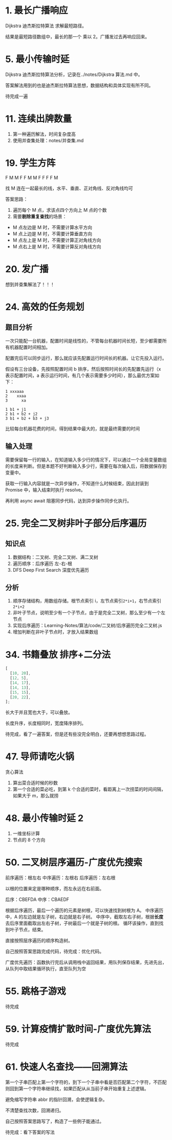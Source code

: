 # 1. 最长广播响应

Dijkstra 迪杰斯拉特算法 求解最短路径。

结果是最短路径数组中，最长的那一个 乘以 2。广播发过去再响应回来。

# 5. 最小传输时延

Dijkstra 迪杰斯拉特算法分析，记录在../notes/Dijkstra 算法.md 中。

答案解法用到的也是迪杰斯拉特算法思想，数据结构和具体实现有所不同。

待完成一遍

# 11. 连续出牌数量

1. 第一种遍历解法，时间复杂度高
2. 使用并查集处理：notes/并查集.md

# 19. 学生方阵

F M M F
F M M F
F F F M

找 M 连在一起最长的线，水平、垂直、正对角线、反对角线均可

答案思路：

1. 遍历每个 M 点，求该点四个方向上 M 点的个数
2. 需要**剔除重复查找**的场景：

- M 点左边是 M 时，不需要计算水平方向
- M 点上边是 M 时，不需要计算垂直方向
- M 点左上是 M 时，不需要计算正对角线方向
- M 点右上是 M 时，不需要计算反对角线方向

# 20. 发广播

想到并查集解法了！！！

# 24. 高效的任务规划

## 题目分析

一次只能配一台机器，配置时间是线性的，不管每台机器时间长短，至少都需要所有机器配置时间相加。

配置完后可以同步运行，那么就应该先配置运行时间长的机器。让它先投入运行。

假设有三台设备，先按照配置时间 b 排序，然后按照时间长的先配置先运行（x 表示配置时间，a 表示运行时间，有几个表示需要多少时间），那么最优方案如下：

```
1 xxxaaa
2    xxaa
3      xa

1 b1 + j1
2 b1 + b2 + j2
3 b1 + b2 + b3 + j3
```

比较每台机器花费的时间，得到结果中最大的，就是最终需要的时间

## 输入处理

需要保留每一行的输入，在知道输入多少行的情况下，可以通过一个全局变量数组的长度来判断。但是本题不好判断输入多少行，需要在每次输入后，将数据保存到变量中。

获取一行输入内容就是一次异步操作，不知道什么时候结束，因此封装到 Promise 中，输入结束时执行 resolve。

再利用 async await 阻塞同步代码，达到异步操作同步化执行。

# 25. 完全二叉树非叶子部分后序遍历

## 知识点

1. 数据结构：二叉树、完全二叉树、满二叉树
2. 遍历顺序：后序遍历 左-右-根
3. DFS Deep First Search 深度优先遍历

## 分析

1. 顺序存储结构，用数组存储。根节点索引 i，左节点索引`2*i+1`，右节点索引`2*i+2`
2. 非叶子节点，说明至少有一个子节点，由于是完全二叉树，那么至少有一个左节点
3. 实现后序遍历：Learning-Notes/算法/code/二叉树/后序遍历完全二叉树.js
4. 增加判断在非叶子节点时，才放入结果数组

# 34. 书籍叠放 排序+二分法

```js
[
  [10, 20],
  [12, 5],
  [14, 17],
  [14, 13],
  [15, 15],
  [20, 22],
];
```

长大于并且宽也大于，可以叠放。

长度升序，长度相同时，宽度降序排列。

待完成，看了一遍答案，但是还有些没完全明白，还要再想想思路过程。

# 47. 导师请吃火锅

贪心算法

1. 算出菜合适时候的秒数
2. 第一个合适的菜必吃，到第 k 个合适的菜时，看距离上一次捞菜的时间间隔，如果大于 m，那么就捞

# 48. 最小传输时延 2

1. 一维坐标计算
2. 节点的 8 个方向

# 50. 二叉树层序遍历-广度优先搜索

前序遍历：根左右
中序遍历：左根右
后序遍历：左右根

以根的位置来定是哪种顺序，而左永远在右前面。

后序：CBEFDA
中序：CBAEDF

根据后序遍历，最后一个遍历的元素是树根，可以快速找到树根为 A。
中序遍历中，A 的左边就是左子树，右边就是右子树。
中序中，截取左右子树，根据**长度**去后序里面截取出左右子树，子树最后一个就是子树的根。
循环该操作，直到找到叶子节点，结束。

直接按照层序遍历的顺序构造树。

自己按照答案思路完成代码，待完成：优化代码。

广度优先遍历：函数执行完后从调用栈中返回结果，用队列保存结果，先进先出，从队列中取结果循环执行，直至队列为空

# 55. 跳格子游戏

待完成

# 59. 计算疫情扩散时间-广度优先算法

待完成

# 61. 快速人名查找——回溯算法

第一个子串匹配上第一个字符的，到下一个子串中看是否匹配第二个字符，不匹配则回到第一个字符串继续找，如果匹配从从当前子串开始重复上述逻辑。

避免缩写字符串 abbr 的指针回溯，会使逻辑复杂。

不清楚查找次数，回溯递归。

自己按照答案思路写了，构造了一些例子能通过。

待完成：看下答案的写法

